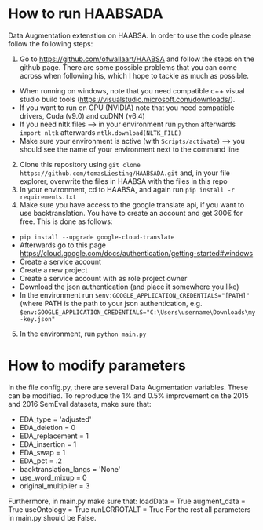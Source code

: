# How to run HAABSADA
Data Augmentation extenstion on HAABSA. In order to use the code please follow the following steps:

1. Go to https://github.com/ofwallaart/HAABSA and follow the steps on the github page. There are some possible problems that you can come across when following his, which I hope to tackle as much as possible.
  - When running on windows, note that you need compatible c++ visual studio build tools (https://visualstudio.microsoft.com/downloads/). 
  - If you want to run on GPU (NVIDIA) note that you need compatible drivers, Cuda (v9.0) and cuDNN (v6.4)
  - If you need nltk files --> in your environment run `python` afterwards `import nltk` afterwards `ntlk.download(NLTK_FILE)`
  - Make sure your environment is active (with `Scripts/activate`) --> you should see the name of your environment next to the command line
2. Clone this repository using `git clone https://github.com/tomasLiesting/HAABSADA.git` and, in your file explorer, overwrite the files in HAABSA with the files in this repo
3. In your environment, cd to HAABSA, and again run `pip install -r requirements.txt`
4. Make sure you have access to the google translate api, if you want to use backtranslation. You have to create an account and get 300€ for free. This is done as follows:
  - `pip install --upgrade google-cloud-translate`
  - Afterwards go to this page https://cloud.google.com/docs/authentication/getting-started#windows
  - Create a service account
  - Create a new project
  - Create a service account with as role project owner
  - Download the json authentication (and place it somewhere you like)
  - In the environment run `$env:GOOGLE_APPLICATION_CREDENTIALS="[PATH]"` (where PATH is the path to your json authentication, e.g. `$env:GOOGLE_APPLICATION_CREDENTIALS="C:\Users\username\Downloads\my-key.json"`
5. In the environment, run `python main.py`


# How to modify parameters
In the file config.py, there are several Data Augmentation variables. These can be modified. To reproduce the 1% and 0.5% improvement on the 2015 and 2016 SemEval datasets, make sure that:
- EDA_type = 'adjusted'
- EDA_deletion =  0
- EDA_replacement = 1
- EDA_insertion = 1
- EDA_swap = 1
- EDA_pct = .2
- backtranslation_langs = 'None'
- use_word_mixup = 0
- original_multiplier = 3

Furthermore, in main.py make sure that:
 loadData = True 
 augment_data = True 
 useOntology = True 
 runLCRROTALT = True
For the rest all parameters in main.py should be False.
